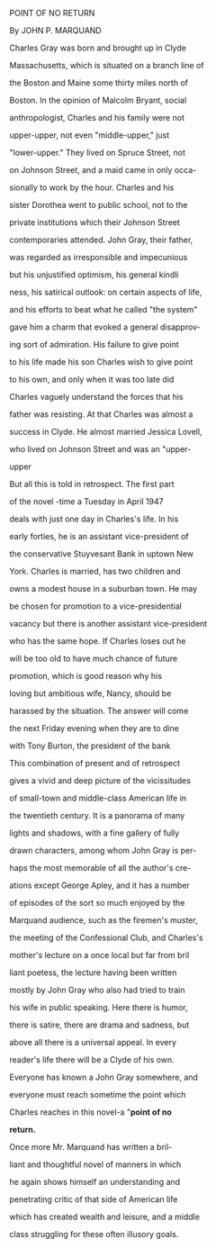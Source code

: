 POINT OF NO RETURN

By JOHN P. MARQUAND

Charles Gray was born and brought up in Clyde

Massachusetts, which is situated on a branch line of

the Boston and Maine some thirty miles north of

Boston. In the opinion of Malcolm Bryant, social

anthropologist, Charles and his family were not

upper-upper, not even "middle-upper," just

"lower-upper." They lived on Spruce Street, not

on Johnson Street, and a maid came in only occa-

sionally to work by the hour. Charles and his

sister Dorothea went to public school, not to the

private institutions which their Johnson Street

contemporaries attended. John Gray, their father,

was regarded as irresponsible and impecunious

but his unjustified optimism, his general kindli

ness, his satirical outlook: on certain aspects of life,

and his efforts to beat what he called "the system"

gave him a charm that evoked a general disapprov-

ing sort of admiration. His failure to give point

to his life made his son Charles wish to give point

to his own, and only when it was too late did

Charles vaguely understand the forces that his

father was resisting. At that Charles was almost a

success in Clyde. He almost married Jessica Lovell,

who lived on Johnson Street and was an "upper-

upper

But all this is told in retrospect. The first part

of the novel -time a Tuesday in April 1947

deals with just one day in Charles's life. In his

early forties, he is an assistant vice-president of

the conservative Stuyvesant Bank in uptown New

York. Charles is married, has two children and

owns a modest house in a suburban town. He may

be chosen for promotion to a vice-presidential

vacancy but there is another assistant vice-president

who has the same hope. If Charles loses out he

will be too old to have much chance of future

promotion, which is good reason why his 

loving but ambitious wife, Nancy, should be

harassed by the situation. The answer will come

the next Friday evening when they are to dine

with Tony Burton, the president of the bank

This combination of present and of retrospect

gives a vivid and deep picture of the vicissitudes

of small-town and middle-class American life in

the twentieth century. It is a panorama of many

lights and shadows, with a fine gallery of fully

drawn characters, among whom John Gray is per-

haps the most memorable of all the author's cre-

ations except George Apley, and it has a number

of episodes of the sort so much enjoyed by the

Marquand audience, such as the firemen's muster,

the meeting of the Confessional Club, and Charles's

mother's lecture on a once local but far from bril

liant poetess, the lecture having been written

mostly by John Gray who also had tried to train

his wife in public speaking. Here there is humor,

there is satire, there are drama and sadness, but

above all there is a universal appeal. In every

reader's life there will be a Clyde of his own.

Everyone has known a John Gray somewhere, and

everyone must reach sometime the point which

Charles reaches in this novel-a "**point of no**

**return.**

Once more Mr. Marquand has written a bril-

liant and thoughtful novel of manners in which

he again shows himself an understanding and

penetrating critic of that side of American life

which has created wealth and leisure, and a middle

class struggling for these often illusory goals.



